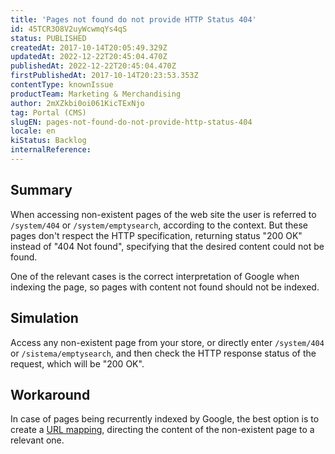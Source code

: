 ```yaml
---
title: 'Pages not found do not provide HTTP Status 404'
id: 45TCR3O8V2uyWcwmqYs4qS
status: PUBLISHED
createdAt: 2017-10-14T20:05:49.329Z
updatedAt: 2022-12-22T20:45:04.470Z
publishedAt: 2022-12-22T20:45:04.470Z
firstPublishedAt: 2017-10-14T20:23:53.353Z
contentType: knownIssue
productTeam: Marketing & Merchandising
author: 2mXZkbi0oi061KicTExNjo
tag: Portal (CMS)
slugEN: pages-not-found-do-not-provide-http-status-404
locale: en
kiStatus: Backlog
internalReference: 
---
```


## Summary

When accessing non-existent pages of the web site the user is referred to `/system/404` or `/system/emptysearch`, according to the context. But these pages don't respect the HTTP specification, returning status "200 OK" instead of "404 Not found", specifying that the desired content could not be found.

One of the relevant cases is the correct interpretation of Google when indexing the page, so pages with content not found should not be indexed.

## Simulation

Access any non-existent page from your store, or directly enter `/system/404` or `/sistema/emptysearch`, and then check the HTTP response status of the request, which will be "200 OK".

## Workaround

In case of pages being recurrently indexed by Google, the best option is to create a [URL mapping](/en/faq/url-mapping-301-redirect), directing the content of the non-existent page to a relevant one.

